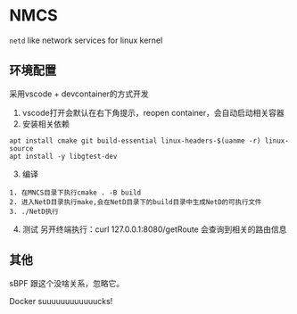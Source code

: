 # NMCS
`netd` like network services for linux kernel

## 环境配置
采用vscode + devcontainer的方式开发
1. vscode打开会默认在右下角提示，reopen container，会自动启动相关容器
2. 安装相关依赖
```
apt install cmake git build-essential linux-headers-$(uanme -r) linux-source
apt install -y libgtest-dev
```
3. 编译
```
1. 在MNCS目录下执行cmake . -B build
2. 进入NetD目录执行make,会在NetD目录下的build目录中生成NetD的可执行文件
3. ./NetD执行
```
4. 测试
另开终端执行：curl 127.0.0.1:8080/getRoute
会查询到相关的路由信息

## 其他
sBPF 跟这个没啥关系，忽略它。

Docker suuuuuuuuuuuucks!
